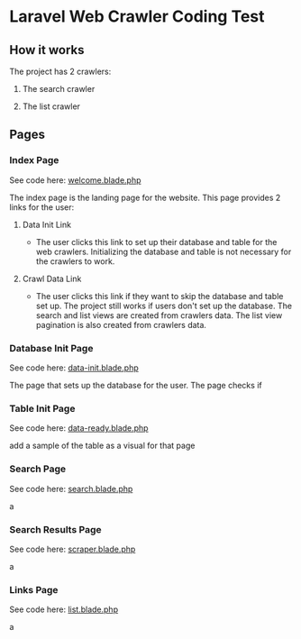 # Laravel Web Crawler Coding Test

## How it works

The project has 2 crawlers:

1. The search crawler

2. The list crawler


## Pages

### Index Page 

See code here: [welcome.blade.php](https://github.com/markoco14/laravel-scraper/blob/main/resources/views/welcome.blade.php)

The index page is the landing page for the website. This page provides 2 links for the user:

1. Data Init Link

	- The user clicks this link to set up their database and table for the web crawlers. Initializing the database and table is not necessary for the crawlers to work.

2. Crawl Data Link

	- The user clicks this link if they want to skip the database and table set up. The project still works if users don't set up the database. The search and list views are created from crawlers data. The list view pagination is also created from crawlers data.

### Database Init Page 

See code here: [data-init.blade.php](https://github.com/markoco14/laravel-scraper/blob/main/resources/views/data-init.blade.php)

The page that sets up the database for the user. The page checks if 

### Table Init Page 

See code here: [data-ready.blade.php](https://github.com/markoco14/laravel-scraper/blob/main/resources/views/data-ready.blade.php)

add a sample of the table as a visual for that page

### Search Page 

See code here: [search.blade.php](https://github.com/markoco14/laravel-scraper/blob/main/resources/views/search.blade.php)

a

### Search Results Page 

See code here: [scraper.blade.php](https://github.com/markoco14/laravel-scraper/blob/main/resources/views/scraper.blade.php)


a

### Links Page 

See code here: [list.blade.php](https://github.com/markoco14/laravel-scraper/blob/main/resources/views/list.blade.php)

a

